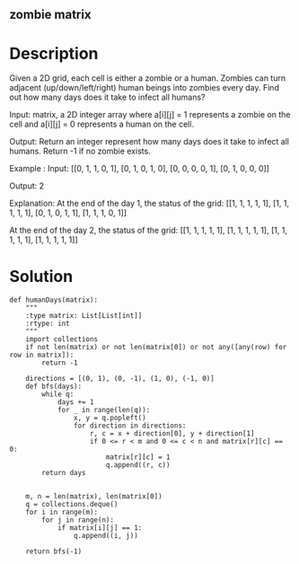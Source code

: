 zombie matrix
---

# Description
Given a 2D grid, each cell is either a zombie or a human. Zombies can turn adjacent (up/down/left/right) human beings into zombies every day. Find out how many days does it take to infect all humans?

Input:
matrix, a 2D integer array where a[i][j] = 1 represents a zombie on the cell and a[i][j] = 0 represents a human on the cell.

Output:
Return an integer represent how many days does it take to infect all humans.
Return -1 if no zombie exists.

Example :
Input:
[[0, 1, 1, 0, 1],
[0, 1, 0, 1, 0],
[0, 0, 0, 0, 1],
[0, 1, 0, 0, 0]]

Output:
2

Explanation:
At the end of the day 1, the status of the grid:
[[1, 1, 1, 1, 1],
[1, 1, 1, 1, 1],
[0, 1, 0, 1, 1],
[1, 1, 1, 0, 1]]

At the end of the day 2, the status of the grid:
[[1, 1, 1, 1, 1],
[1, 1, 1, 1, 1],
[1, 1, 1, 1, 1],
[1, 1, 1, 1, 1]]

# Solution
```python3
def humanDays(matrix):
    """
    :type matrix: List[List[int]]
    :rtype: int
    """
    import collections
    if not len(matrix) or not len(matrix[0]) or not any([any(row) for row in matrix]):
        return -1
    
    directions = [(0, 1), (0, -1), (1, 0), (-1, 0)]
    def bfs(days):
        while q:
            days += 1
            for _ in range(len(q)):
                x, y = q.popleft()
                for direction in directions:
                    r, c = x + direction[0], y + direction[1]
                    if 0 <= r < m and 0 <= c < n and matrix[r][c] == 0:
                        matrix[r][c] = 1
                        q.append((r, c))
        return days
                
    
    m, n = len(matrix), len(matrix[0])
    q = collections.deque()
    for i in range(m):
        for j in range(n):
            if matrix[i][j] == 1:
                q.append((i, j))
    
    return bfs(-1)
```
